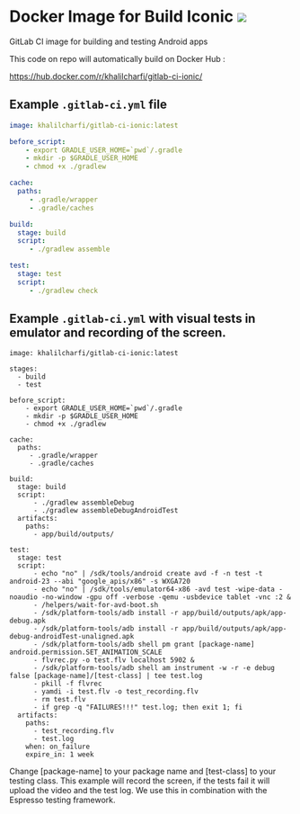 # Docker Image for Build Iconic [![](https://images.microbadger.com/badges/image/khalilcharfi/gitlab-ci-ionic.svg)](https://microbadger.com/images/khalilcharfi/gitlab-ci-ionic "Get your own image badge on microbadger.com")

GitLab CI image for building and testing Android apps

This code on repo will automatically build on Docker Hub : 

https://hub.docker.com/r/khalilcharfi/gitlab-ci-ionic/

## Example `.gitlab-ci.yml` file
```yml
image: khalilcharfi/gitlab-ci-ionic:latest

before_script:
    - export GRADLE_USER_HOME=`pwd`/.gradle
    - mkdir -p $GRADLE_USER_HOME
    - chmod +x ./gradlew

cache:
  paths:
     - .gradle/wrapper
     - .gradle/caches

build:
  stage: build
  script:
     - ./gradlew assemble

test:
  stage: test
  script:
     - ./gradlew check

```

## Example `.gitlab-ci.yml` with visual tests in emulator and recording of the screen.

```
image: khalilcharfi/gitlab-ci-ionic:latest

stages:
  - build
  - test

before_script:
    - export GRADLE_USER_HOME=`pwd`/.gradle
    - mkdir -p $GRADLE_USER_HOME
    - chmod +x ./gradlew

cache:
  paths:
     - .gradle/wrapper
     - .gradle/caches

build:
  stage: build
  script:
      - ./gradlew assembleDebug
      - ./gradlew assembleDebugAndroidTest
  artifacts:
    paths:
      - app/build/outputs/

test:
  stage: test
  script:
      - echo "no" | /sdk/tools/android create avd -f -n test -t android-23 --abi "google_apis/x86" -s WXGA720
      - echo "no" | /sdk/tools/emulator64-x86 -avd test -wipe-data -noaudio -no-window -gpu off -verbose -qemu -usbdevice tablet -vnc :2 &
      - /helpers/wait-for-avd-boot.sh
      - /sdk/platform-tools/adb install -r app/build/outputs/apk/app-debug.apk
      - /sdk/platform-tools/adb install -r app/build/outputs/apk/app-debug-androidTest-unaligned.apk
      - /sdk/platform-tools/adb shell pm grant [package-name] android.permission.SET_ANIMATION_SCALE
      - flvrec.py -o test.flv localhost 5902 &
      - /sdk/platform-tools/adb shell am instrument -w -r -e debug false [package-name]/[test-class] | tee test.log
      - pkill -f flvrec
      - yamdi -i test.flv -o test_recording.flv
      - rm test.flv
      - if grep -q "FAILURES!!!" test.log; then exit 1; fi
  artifacts:
    paths:
      - test_recording.flv
      - test.log
    when: on_failure
    expire_in: 1 week

```

Change [package-name] to your package name and [test-class] to your testing class.
This example will record the screen, if the tests fail it will upload the video and the test log.
We use this in combination with the Espresso testing framework.
